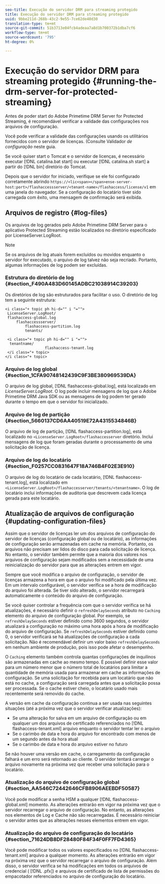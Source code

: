 ```yaml
---
seo-title: Execução do servidor DRM para streaming protegido
title: Execução do servidor DRM para streaming protegido
uuid: 9bbe211d-268b-43c2-9e55-7ce62de40d30
translation-type: tm+mt
source-git-commit: 51b3713e04fcb4adeaa7a8d1b700372b1dba7cf6
workflow-type: tm+mt
source-wordcount: '795'
ht-degree: 0%

---
```



# Execução do servidor DRM para streaming protegido {#running-the-drm-server-for-protected-streaming}

Antes de poder start do Adobe Primetime DRM Server for Protected Streaming, é recomendável verificar a validade das configurações nos arquivos de configuração.

Você pode verificar a validade das configurações usando os utilitários fornecidos com o servidor de licenças. (Consulte Validador *de configuração* neste guia.

Se você quiser start o Tomcat e o servidor de licenças, é necessário executar [!DNL catalina.bat start] ou executar [!DNL catalina.sh start] a partir do [!DNL bin] diretório do Tomcat.

Depois que o servidor for iniciado, verifique se ele foi configurado corretamente abrindo `https://<lic<span></span>ense-server-host:port>/flashaccessserver/<tenant-name>/flashaccess/license/v1` em uma janela do navegador. Se a configuração do locatário tiver sido carregada com êxito, uma mensagem de confirmação será exibida.

## Arquivos de registro {#log-files}

Os arquivos de log gerados pelo Adobe Primetime DRM Server para o aplicativo Protected Streaming estão localizados no diretório especificado por LicenseServer.LogRoot.

>[!NOTE]
>
>Se os arquivos de log atuais forem excluídos ou movidos enquanto o servidor for executado, o arquivo de log talvez não seja recriado. Portanto, algumas informações de log podem ser excluídas.

### Estrutura do diretório de log {#section_F490A483D60145ADBC21038914C39203}

Os diretórios de log são estruturados para facilitar o uso. O diretório de log tem a seguinte estrutura:

```
<i class="+ topic ph hi-d="" i "="">
 LicenseServer.LogRoot/ 
 flashaccess-global.log 
     flashaccessserver/ 
         flashaccess-partition.log 
         tenants/ 
             
 <i class="+ topic ph hi-d="" i "="">
  tenantname/ 
                  flashaccess-tenant.log
 </i class="+ topic>
</i class="+ topic>
```

### Arquivo de log global {#section_1CFA90748142439C9F3BE380969539DA}

O arquivo de log global, [!DNL flashaccess-global.log], está localizado em *LicenseServer.LogRoot*. O log pode incluir mensagens de log que o Adobe Primetime DRM Java SDK ou as mensagens de log podem ter gerado durante o tempo em que o servidor foi inicializado.

### Arquivo de log de partição {#section_5660137CD6AA40519E72A4315534846B}

O arquivo de log de partição, [!DNL flashaccess-partition.log], está localizado no `<LicenseServer.LogRoot>/flashaccesserver` diretório. Inclui mensagens de log que foram geradas durante o processamento de uma solicitação de licença.

### Arquivo de log do locatário {#section_F0257CC0831647F18A746B4F02E3E910}

O arquivo de log do locatário de cada locatário, [!DNL flashaccess-tenant.log], está localizado em `<LicenseServer.LogRoot>/flashaccesserver/tenants/<tenantname>`. O log de locatário inclui informações de auditoria que descrevem cada licença gerada para este locatário.

## Atualização de arquivos de configuração {#updating-configuration-files}

Assim que o servidor de licenças ler um dos arquivos de configuração do servidor de licenças (configuração global ou de locatário), as informações de configuração serão armazenadas em cache na memória. Portanto, os arquivos não precisam ser lidos do disco para cada solicitação de licença. No entanto, o servidor também permite que a maioria dos valores nos arquivos de configuração sejam modificados sem a necessidade de uma reinicialização do servidor para que as alterações entrem em vigor.

Sempre que você modifica o arquivo de configuração, o servidor de licenças armazena a hora em que o arquivo foi modificado pela última vez. Em um intervalo configurável, o servidor verifica se a hora de modificação do arquivo foi alterada. Se tiver sido alterado, o servidor recarregará automaticamente o conteúdo do arquivo de configuração.

Se você quiser controlar a frequência com que o servidor verifica se há atualizações, é necessário definir o `refreshDelaySeconds` atributo no `Caching` elemento do arquivo de configuração global. Por exemplo, se `refreshDelaySeconds` estiver definido como 3600 segundos, o servidor atualizará a configuração no máximo uma hora após a hora de modificação do arquivo de configuração. Se `refreshDelaySeconds` estiver definido como 0, o servidor verificará se há atualizações de configuração a cada solicitação. Não é recomendável definir um valor baixo `refreshDelaySeconds` em nenhum ambiente de produção, pois isso pode afetar o desempenho.

O `Caching` elemento também controla quantas configurações de inquilinos são armazenadas em cache ao mesmo tempo. É possível definir esse valor para um número menor que o número total de locatários para limitar a quantidade de memória usada para armazenar em cache as informações de configuração. Se uma solicitação for recebida para um locatário que não está no cache, a configuração será carregada antes que a solicitação possa ser processada. Se o cache estiver cheio, o locatário usado mais recentemente será removido do cache.

A versão em cache da configuração continua a ser usada nas seguintes situações (até a próxima vez que o servidor verificar atualizações):

* Se uma alteração for salva em um arquivo de configuração ou em qualquer um dos arquivos de certificado referenciados no [!DNL flashaccess-tenant.xml] arquivo enquanto o servidor tentar ler o arquivo
* Se o carimbo de data e hora do arquivo for encontrado com menos de um segundo antes da hora atual
* Se o carimbo de data e hora do arquivo estiver no futuro

Se não houver uma versão em cache, o carregamento da configuração falhará e um erro será retornado ao cliente. O servidor tentará carregar o arquivo novamente na próxima vez que receber uma solicitação para o locatário.

### Atualização do arquivo de configuração global {#section_AA546C72442646CFB8906AEEBDF50587}

Você pode modificar a senha HSM a qualquer [!DNL flashaccess-global.xml] momento. As alterações entrarão em vigor na próxima vez que o servidor recarregar o arquivo de configuração. No entanto, as alterações nos elementos de Log e Cache não são recarregadas. É necessário reiniciar o servidor antes que as alterações nesses elementos entrem em vigor.

### Atualização do arquivo de configuração do locatário {#section_71624DB8DF28480F84F34F0FF7FD4365}

Você pode modificar todos os valores especificados no [!DNL flashaccess-tenant.xml] arquivo a qualquer momento. As alterações entrarão em vigor na próxima vez que o servidor recarregar o arquivo de configuração. Além disso, o servidor verifica se há modificações em todos os arquivos de credencial ( [!DNL .pfx]) e arquivos de certificado de lista de permissões do empacotador referenciados no arquivo de configuração do locatário.